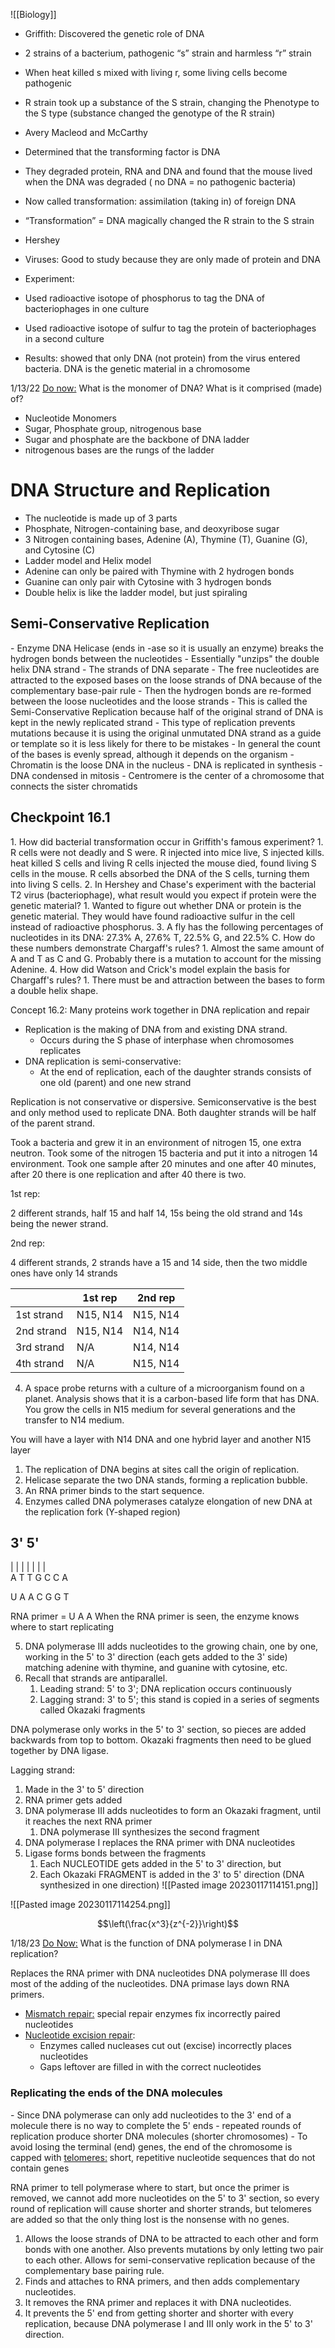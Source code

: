 ![[Biology]]

-   Griffith: Discovered the genetic role of DNA

-   2 strains of a bacterium, pathogenic “s” strain and harmless “r” strain
    
-   When heat killed s mixed with living r, some living cells become pathogenic
    
-   R strain took up a substance of the S strain, changing the Phenotype to the S type (substance changed the genotype of the R strain)



-   Avery Macleod and McCarthy
    
-   Determined that the transforming factor is DNA
    
-   They degraded protein, RNA and DNA and found that the mouse lived when the DNA was degraded ( no DNA = no pathogenic bacteria)
    
-   Now called transformation: assimilation (taking in) of foreign DNA
    
-   “Transformation” = DNA magically changed the R strain to the S strain
  
  

-   Hershey
    
-   Viruses: Good to study because they are only made of protein and DNA
    
-   Experiment:



-   Used radioactive isotope of phosphorus to tag the DNA of bacteriophages in one culture
    
-   Used radioactive isotope of sulfur to tag the protein of bacteriophages in a second culture



-   Results: showed that only DNA (not protein) from the virus entered bacteria. DNA is the genetic material in a chromosome


1/13/22
<u>Do now:</u> What is the monomer of DNA? What is it comprised (made) of?
- Nucleotide Monomers
- Sugar, Phosphate group, nitrogenous base
- Sugar and phosphate are the backbone of DNA ladder
- nitrogenous bases are the rungs of the ladder

<h1>DNA Structure and Replication</h1>

- The nucleotide is made up of 3 parts
- Phosphate, Nitrogen-containing base, and deoxyribose sugar
- 3 Nitrogen containing bases, Adenine (A), Thymine (T), Guanine (G), and Cytosine (C)
- Ladder model and Helix model
- Adenine can only be paired with Thymine with 2 hydrogen bonds
- Guanine can only pair with Cytosine with 3 hydrogen bonds
- Double helix is like the ladder model, but just spiraling


<h2>Semi-Conservative Replication</h2>
- Enzyme DNA Helicase (ends in -ase so it is usually an enzyme) breaks the hydrogen bonds between the nucleotides
- Essentially "unzips" the double helix DNA strand
- The strands of DNA separate
- The free nucleotides are attracted to the exposed bases on the loose strands of DNA because of the complementary base-pair rule
- Then the hydrogen bonds are re-formed between the loose nucleotides and the loose strands
- This is called the Semi-Conservative Replication because half of the original strand of DNA is kept in the newly replicated strand
- This type of replication prevents mutations because it is using the original unmutated DNA strand as a guide or template so it is less likely for there to be mistakes
- In general the count of the bases is evenly spread, although it depends on the organism
- Chromatin is the loose DNA in the nucleus
- DNA is replicated in synthesis
- DNA condensed in mitosis
- Centromere is the center of a chromosome that connects the sister chromatids


<h2>Checkpoint 16.1</h2>
1. How did bacterial transformation occur in Griffith's famous experiment?
	1. R cells were not deadly and S were. R injected into mice live, S injected kills. heat killed S cells and living R cells injected the mouse died, found living S cells in the mouse. R cells absorbed the DNA of the S cells, turning them into living S cells.
2. In Hershey and Chase's experiment with the bacterial T2 virus (bacteriophage), what result would you expect if protein were the genetic material?
	1. Wanted to figure out whether DNA or protein is the genetic material. They would have found radioactive sulfur in the cell instead of radioactive phosphorus.
3. A fly has the following percentages of nucleotides in its DNA: 27.3% A, 27.6% T, 22.5% G, and 22.5% C. How do these numbers demonstrate Chargaff's rules?
	1. Almost the same amount of A and T as C and G. Probably there is a mutation to account for the missing Adenine.
4. How did Watson and Crick's model explain the basis for Chargaff's rules?
	1. There must be and attraction between the bases to form a double helix shape.



Concept 16.2: Many proteins work together in DNA replication and repair

- Replication is the making of DNA from and existing DNA strand.
	- Occurs during the S phase of interphase when chromosomes replicates
- DNA replication is semi-conservative:
	- At the end of replication, each of the daughter strands consists of one old (parent) and one new strand


Replication is not conservative or dispersive. Semiconservative is the best and only method used to replicate DNA. Both daughter strands will be half of the parent strand. 

Took a bacteria and grew it in an environment of nitrogen 15, one extra neutron.
Took some of the nitrogen 15 bacteria and put it into a nitrogen 14 environment.
Took one sample after 20 minutes and one after 40 minutes, after 20 there is one replication and after 40 there is two.

1st rep:

2 different strands, half 15 and half 14, 15s being the old strand and 14s being the newer strand.

2nd rep:

4 different strands, 2 strands have a 15 and 14 side, then the two middle ones have only 14 strands

|            | 1st rep | 2nd rep |
| ---------- | ------- | ------- |
| 1st strand | N15, N14  | N15, N14  |
| 2nd strand | N15, N14  | N14, N14  |
| 3rd strand | N/A     | N14, N14  |
| 4th strand | N/A     | N15, N14  |

4. A space probe returns with a culture of a microorganism found on a planet. Analysis shows that it is a carbon-based life form that has DNA. You grow the cells in N15 medium for several generations and the transfer to N14 medium. 

You will have a layer with N14 DNA and one hybrid layer and another N15 layer


1. The replication of DNA begins at sites call the origin of replication.
2. Helicase separate the two DNA stands, forming a replication bubble.
3. An RNA primer binds to the start sequence.
4. Enzymes called DNA polymerases catalyze elongation of new DNA at the replication fork (Y-shaped region)



3'                                                                                                          5'
--------------------------------------
|                         |                          |                      |                       |                     |                  |                       
A                       T                         T                    G                     C                   C                A

U                       A                         A                    C                    G                    G                T

RNA primer = U A A
When the RNA primer is seen, the enzyme knows where to start replicating



5. DNA polymerase III adds nucleotides to the growing chain, one by one, working in the 5' to 3' direction (each gets added to the 3' side) matching adenine with thymine, and guanine with cytosine, etc.
6. Recall that strands are antiparallel.
	1. Leading strand: 5' to 3'; DNA replication occurs continuously
	2. Lagging strand: 3' to 5'; this stand is copied in a series of segments called Okazaki fragments



DNA polymerase only works in the 5' to 3' section, so pieces are added backwards from top to bottom. Okazaki fragments then need to be glued together by DNA ligase.

Lagging strand:
1. Made in the 3' to 5' direction
2. RNA primer gets added
3. DNA polymerase III adds nucleotides to form an Okazaki fragment, until it reaches the next RNA primer
	1. DNA polymerase III synthesizes the second fragment
4. DNA polymerase I replaces the RNA primer with DNA nucleotides
5. Ligase forms bonds between the fragments
	1. Each NUCLEOTIDE gets added in the 5' to 3' direction, but
	2. Each Okazaki FRAGMENT is added in the 3' to 5' direction (DNA synthesized in one direction)
![[Pasted image 20230117114151.png]]


![[Pasted image 20230117114254.png]]




$$\left(\frac{x^3}{z^{-2}}\right)$$

1/18/23
<u>Do Now:</u> What is the function of DNA polymerase I in DNA replication?

Replaces the RNA primer with DNA nucleotides
DNA polymerase III does most of the adding of the nucleotides. DNA primase lays down RNA primers.

- <u>Mismatch repair:</u> special repair enzymes fix incorrectly paired nucleotides
- <u>Nucleotide excision repair</u>:
	- Enzymes called nucleases cut out (excise) incorrectly places nucleotides
	- Gaps leftover are filled in with the correct nucleotides


<h3>Replicating the ends of the DNA molecules</h3>
- Since DNA polymerase can only add nucleotides to the 3' end of a molecule there is no way to complete the 5' ends
	- repeated rounds of replication produce shorter DNA molecules (shorter chromosomes)
- To avoid losing the terminal (end) genes, the end of the chromosome is capped with <u>telomeres:</u> short, repetitive nucleotide sequences that do not contain genes

RNA primer to tell polymerase where to start, but once the primer is removed, we cannot add more nucleotides on the 5' to 3' section, so every round of replication will cause shorter and shorter strands, but telomeres are added so that the only thing lost is the nonsense with no genes.

1. Allows the loose strands of DNA to be attracted to each other and form bonds with one another. Also prevents mutations by only letting two pair to each other. Allows for semi-conservative replication because of the complementary base pairing rule.
2. Finds and attaches to RNA primers, and then adds complementary nucleotides.
3. It removes the RNA primer and replaces it with DNA nucleotides.
4. It prevents the 5' end from getting shorter and shorter with every replication, because DNA polymerase I and III only work in the 5' to 3' direction.


